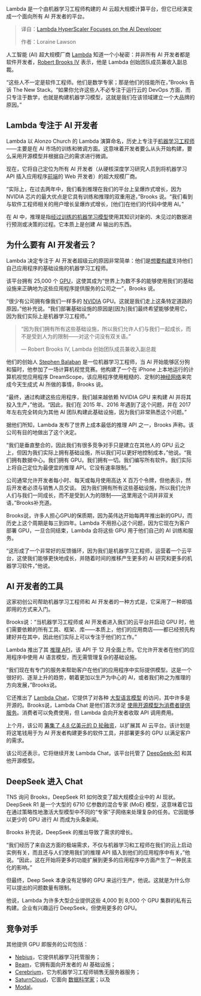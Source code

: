 
<!--
title: Lambda HyperScaler 专注于 AI 开发者
cover: https://cdn.thenewstack.io/media/2025/03/36e838c5-aicloudfordevelopers.jpg
-->

Lambda 是一个由机器学习工程师构建的 AI 云超大规模计算平台，但它已经演变成一个面向所有 AI 开发者的平台。

> 译自：[Lambda HyperScaler Focuses on the AI Developer](https://thenewstack.io/lambda-labs-hyperscaler-focuses-on-the-ai-developer/)
> 
> 作者：Loraine Lawson

人工智能 (AI) 超大规模厂商 [Lambda](https://lambdalabs.com/) 知道一个小秘密：并非所有 AI 开发者都是软件开发者，[Robert Brooks IV](https://www.linkedin.com/in/boborado/) 表示，他是 Lambda 创始团队成员兼收入副总裁。

“这些人不一定是软件工程师。他们是数学专家；那是他们的技能所在，”Brooks 告诉 The New Stack。“如果你允许这些人不必专注于运行云的 DevOps 方面，而只专注于数学，也就是构建机器学习模型，这就是我们在该领域建立一个大品牌的原因。”

## Lambda 专注于 AI 开发者

Lambda 以 Alonzo Church 的 Lambda 演算命名，历史上专注于[机器学习工程师](https://thenewstack.io/5-new-kubeflow-1-3-features-that-machine-learning-engineers-will-love/)——主要是在 AI 市场的训练和微调方面。这意味着开发者要么从头开始构建，要么采用开源模型并根据自己的需求进行微调。

现在，它将自己定位为所有 AI 开发者（从硬核深度学习研究人员到将机器学习 API 插入应用程序[前端](https://thenewstack.io/introduction-to-frontend-development)的 Web 开发者）的超大规模厂商。

“实际上，在过去两年中，我们看到推理在我们的平台上呈爆炸式增长，因为 NVIDIA 芯片的最大优点是它具有训练和推理的双重用途，”Brooks 说。“我们看到与软件工程师相关的用户增长呈爆炸式增长，[他们]在他们的代码中使用 AI。”

在 AI 中，推理是指[经过训练的机器学习模型](https://thenewstack.io/machine-learning-for-real-time-data-analysis-training-models-in-production/)使用其知识对新的、未见过的数据进行预测或决策的过程。它本质上是创建 AI 输出的东西。

## 为什么要有 AI 开发者云？

Lambda 决定专注于 AI 开发者超级云的原因非常简单：他们是[想要构建](https://thenewstack.io/the-machine-learning-building-blocks-developers-require-to-do-mlops/)支持他们自己应用程序的基础设施的机器学习工程师。

该平台拥有 25,000 个 [GPU](https://thenewstack.io/revolutionizing-storage-the-role-of-gpus-in-modern-infrastructure/)，这使其成为“世界上为数不多的能够使用我们的基础设施来正确地为这些应用程序提供服务的公司之一”，Brooks 说。

“很少有公司拥有像我们一样多的 [NVIDIA](https://thenewstack.io/a-developers-guide-to-nim-nvidias-ai-application-platform/) GPU。这就是我们走上这条特定道路的原因，”他补充说。“我们部署基础设施的原因是[因为]我们最终希望能够使用它，因为我们实际上是机器学习工程师。”

> “因为我们拥有所有这些基础设施，所以我们允许人们与我们一起成长，而不是受到人为的限制——对这个词没有双关语。”
>
> — Robert Brooks IV, Lambda 创始团队成员兼收入副总裁

他们的创始人 [Stephen Balaban](https://www.linkedin.com/in/sbalaban/) 是一位机器学习工程师，当 AI 开始能够区分狗和猫时，他参加了一场计算机视觉竞赛。他构建了一个在 iPhone 上本地运行的计算机视觉应用程序 DreamScope，该应用程序使用粗糙的、定制的[神经网络](https://thenewstack.io/who-needs-neural-networks-the-generative-prowess-of-state-transition-models/)来完成今天生成式 AI 所做的事情，Brooks 说。

“最终，通过构建这些应用程序，我们越来越依赖 NVIDIA GPU 来构建 AI 并将其投入生产，”他说。“因此，我们在 2015 年、2016 年遇到了这个问题，并在 2017 年左右完全转向为其他 AI 团队构建此基础设施，因为我们非常熟悉这个问题。”

据他们所知，Lambda 发布了世界上成本最低的推理 API 之一，Brooks 声称。该公司有目的地做出了这个决定。

“我们是垂直整合的，因此我们有很多竞争对手只是建立在其他人的 GPU 云之上，但因为我们实际上拥有基础设施，所以我们可以更好地控制成本，”他说。“我们拥有数据中心。我们拥有 GPU。我们拥有一切。我们编写所有软件。我们实际上将自己定位为最便宜的推理 API。它没有速率限制。”

公司通常允许开发者每小时、每天或每月使用高达 X 百万个令牌，但他表示，然后开发者必须与销售人员交谈。
因为我们拥有所有这些基础设施，所以我们允许人们与我们一同成长，而不是受到人为的限制——这里用这个词并非双关语，”Brooks补充道。

Brooks说，许多人担心GPU的保质期，因为英伟达开始每两年推出新的GPU，而历史上这个周期是每三到四年。Lambda 不用担心这个问题，因为它现在为客户部署 GPU，一旦合同结束，Lambda 会将这些 GPU 用于他们自己的 AI 训练和服务。

“这形成了一个非常好的反馈循环，因为我们是机器学习工程师，运营着一个云平台，这使我们能够更快地成长，并随着时间的推移产生更多的 AI 研究和更多的机器学习软件，”他说。

## AI 开发者的工具

这家初创公司帮助机器学习工程师和 AI 开发者的一种方式是，它采用了一种即插即用的方式来入门。

Brooks说：“当机器学习工程师或 AI 开发者进入我们的云平台并启动 GPU 时，他们需要依赖的所有工具、框架、库——本质上，他们的应用商店——都已经预先构建好并在其中，因此他们实际上可以专注于他们的工作。”

Lambda 推出了其 [推理 API](https://docs.lambdalabs.com/public-cloud/lambda-inference-api/)，该 API 于 12 月全面上市。它允许开发者在他们的应用程序中使用 AI 语言模型，而无需管理复杂的基础设施。

“我们现在有专门的服务来帮助客户在他们的应用程序中实际提供模型。这是一个很好的、逐渐上升的趋势，朝着更加以生产为中心的 AI，或者我们称之为推理的方向发展，”Brooks说。

它还推出了 [Lambda Chat](https://lambda.chat/)，它提供了对各种 [大型语言模型](https://thenewstack.io/why-large-language-models-wont-replace-human-coders/) 的访问，其中许多是开源的。Brooks说，Lambda Chat 是他们首次涉足 [使用开源模型为消费者提供服务](https://thenewstack.io/google-serves-up-cloud-gpus-with-a-side-of-open-source-llms/)。消费者可以免费使用，但 Lambda 会向开发者收取 API 调用费用。

上个月，该公司 [筹集了 4.8 亿美元的 D 轮融资](https://lambdalabs.com/blog/lambda-raises-480m-to-expand-ai-cloud-platform?)，以扩展其 AI 云平台。该计划是将这笔钱用于为 AI 开发者构建更多的软件工具，并部署更多的 GPU 以满足客户的需求。

该公司还表示，它将继续开发 Lambda Chat，该平台托管了 [DeepSeek-R1](https://thenewstack.io/deep-dive-into-deepseek-r1-how-it-works-and-what-it-can-do/) 和其他开源模型。

## DeepSeek 进入 Chat

TNS 询问 Brooks，DeepSeek R1 如何改变了超大规模企业中的 AI 现状。DeepSeek R1 是一个大型的 6710 亿参数的混合专家 (MoE) 模型，这意味着它旨在通过策略性地激活大型模型中不同的“专家”子网络来处理复杂的任务。它因能够以更少的 GPU 进行 AI 而成为头条新闻。

Brooks 补充说，DeepSeek 的推出导致了需求的增长。

“我们经历了来自这方面的极端需求，不仅与机器学习和工程师在我们的云上启动实例有关，而且还与人们使用我们的推理 API 插入到他们的应用程序中有关，”他说。“因此，这在开始将更多的功能扩展到更多的应用程序中方面产生了一种民主化的影响。”

但最终，Deep Seek 本身没有足够的 GPU 来运行生产，他说。这就是为什么你可以提出的问题数量有限制。

他说，Lambda 为许多大型企业提供这些 4,000 到 8,000 个 GPU 集群的私有云构建。企业有兴趣运行 DeepSeek，但使用更多的 GPU。

## 竞争对手

其他提供 GPU 即服务的公司包括：

- [Nebius](https://nebius.com/)，它提供机器学习托管服务；
- [Beam](https://www.beam.cloud/)，它拥有面向开发者的 AI 基础设施；
- [Cerebrium](https://www.cerebrium.ai/)，它为机器学习工程师销售无服务器服务；
- [SaturnCloud](https://saturncloud.io/)，它面向 [数据科学家](https://roadmap.sh/ai-data-scientist)；以及 
- [Modal](https://thenewstack.io/serverless-for-ai-devs-modals-python-and-rust-based-platform/)。

